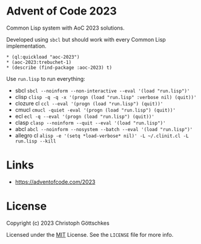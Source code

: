 # Advent of Code 2023

Common Lisp system with AoC 2023 solutions.

Developed using `sbcl` but should work with every Common Lisp implementation.

```
* (ql:quickload "aoc-2023")
* (aoc-2023:trebuchet-1)
* (describe (find-package :aoc-2023) t)
```

Use `run.lisp` to run everything:

* sbcl `sbcl --noinform --non-interactive --eval '(load "run.lisp")'`
* clisp `clisp -q -q -x '(progn (load "run.lisp" :verbose nil) (quit))'`
* clozure cl `ccl --eval '(progn (load "run.lisp") (quit))'`
* cmucl `cmucl -quiet -eval '(progn (load "run.lisp") (quit))'`
* ecl `ecl -q --eval '(progn (load "run.lisp") (quit))'`
* clasp `clasp --noinform --quit --eval '(load "run.lisp")'`
* abcl `abcl --noinform --nosystem --batch --eval '(load "run.lisp")'`
* allegro cl `alisp -e '(setq *load-verbose* nil)' -L ~/.clinit.cl -L run.lisp --kill`

# Links

* https://adventofcode.com/2023

# License

Copyright (c) 2023 Christoph Göttschkes

Licensed under the [MIT](https://opensource.org/licenses/MIT) License.
See the `LICENSE` file for more info.
